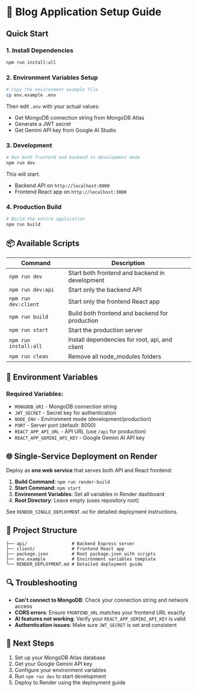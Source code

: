 # 🚀 Blog Application Setup Guide

## Quick Start

### 1. Install Dependencies
```bash
npm run install:all
```

### 2. Environment Variables Setup
```bash
# Copy the environment example file
cp env.example .env
```

Then edit `.env` with your actual values:
- Get MongoDB connection string from MongoDB Atlas
- Generate a JWT secret
- Get Gemini API key from Google AI Studio

### 3. Development
```bash
# Run both frontend and backend in development mode
npm run dev
```

This will start:
- Backend API on `http://localhost:8000`
- Frontend React app on `http://localhost:3000`

### 4. Production Build
```bash
# Build the entire application
npm run build
```

## 📦 Available Scripts

| Command | Description |
|---------|-------------|
| `npm run dev` | Start both frontend and backend in development |
| `npm run dev:api` | Start only the backend API |
| `npm run dev:client` | Start only the frontend React app |
| `npm run build` | Build both frontend and backend for production |
| `npm run start` | Start the production server |
| `npm run install:all` | Install dependencies for root, api, and client |
| `npm run clean` | Remove all node_modules folders |

## 🔧 Environment Variables

### Required Variables:
- `MONGODB_URI` - MongoDB connection string
- `JWT_SECRET` - Secret key for authentication
- `NODE_ENV` - Environment mode (development/production)
- `PORT` - Server port (default: 8000)
- `REACT_APP_API_URL` - API URL (use `/api` for production)
- `REACT_APP_GEMINI_API_KEY` - Google Gemini AI API key

## 🌐 Single-Service Deployment on Render

Deploy as **one web service** that serves both API and React frontend:

1. **Build Command**: `npm run render-build`
2. **Start Command**: `npm start`
3. **Environment Variables**: Set all variables in Render dashboard
4. **Root Directory**: Leave empty (uses repository root)

See `RENDER_SINGLE_DEPLOYMENT.md` for detailed deployment instructions.

## 📁 Project Structure
```
├── api/                 # Backend Express server
├── client/              # Frontend React app
├── package.json         # Root package.json with scripts
├── env.example          # Environment variables template
└── RENDER_DEPLOYMENT.md # Detailed deployment guide
```

## 🔍 Troubleshooting

- **Can't connect to MongoDB**: Check your connection string and network access
- **CORS errors**: Ensure `FRONTEND_URL` matches your frontend URL exactly
- **AI features not working**: Verify your `REACT_APP_GEMINI_API_KEY` is valid
- **Authentication issues**: Make sure `JWT_SECRET` is set and consistent

## 🎯 Next Steps

1. Set up your MongoDB Atlas database
2. Get your Google Gemini API key
3. Configure your environment variables
4. Run `npm run dev` to start development
5. Deploy to Render using the deployment guide 